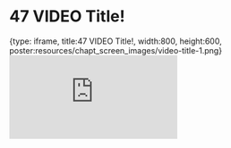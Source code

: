 # 47 VIDEO Title!
 
{type: iframe, title:47 VIDEO Title!, width:800, height:600, poster:resources/chapt_screen_images/video-title-1.png}
![](https://hutchdatascience.org/AI_for_Decision_Makers/no_toc/video-title-1.html)
 

 
